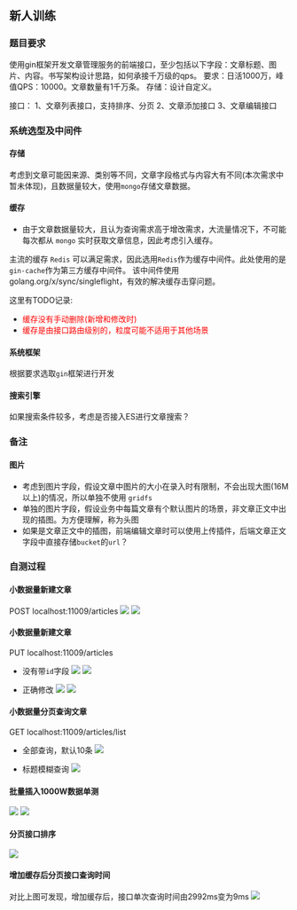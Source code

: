 ## 新人训练

### 题目要求
使用gin框架开发文章管理服务的前端接口，至少包括以下字段：文章标题、图片、内容。书写架构设计思路，如何承接千万级的qps。
要求：日活1000万，峰值QPS：10000。文章数量有1千万条。
存储：设计自定义。


接口：
1、文章列表接口，支持排序、分页
2、文章添加接口
3、文章编辑接口

### 系统选型及中间件
#### 存储
考虑到文章可能因来源、类别等不同，文章字段格式与内容大有不同(本次需求中暂未体现)，且数据量较大，使用`mongo`存储文章数据。

#### 缓存
* 由于文章数据量较大，且认为查询需求高于增改需求，大流量情况下，不可能每次都从 `mongo` 实时获取文章信息，因此考虑引入缓存。

主流的缓存 `Redis` 可以满足需求，因此选用`Redis`作为缓存中间件。此处使用的是`gin-cache`作为第三方缓存中间件。 该中间件使用golang.org/x/sync/singleflight，有效的解决缓存击穿问题。

这里有TODO记录: 
* <font color='red'>缓存没有手动删除(新增和修改时) </font>
* <font color='red'>缓存是由接口路由级别的，粒度可能不适用于其他场景 </font>

#### 系统框架
根据要求选取`gin`框架进行开发

#### 搜索引擎
如果搜索条件较多，考虑是否接入ES进行文章搜索？

### 备注
#### 图片
* 考虑到图片字段，假设文章中图片的大小在录入时有限制，不会出现大图(16M以上)的情况，所以单独不使用 `gridfs`
* 单独的图片字段，假设业务中每篇文章有个默认图片的场景，非文章正文中出现的插图。为方便理解，称为头图
* 如果是文章正文中的插图，前端编辑文章时可以使用上传插件，后端文章正文字段中直接存储`bucket`的`url`？

### 自测过程
#### 小数据量新建文章 
POST localhost:11009/articles
![](img/1.png)
![](img/2.png)

#### 小数据量新建文章
PUT localhost:11009/articles
* 没有带`id`字段
![](img/3.png)
![](img/4.png)

* 正确修改
![](img/5.png)
![](img/6.png)

#### 小数据量分页查询文章
GET localhost:11009/articles/list
* 全部查询，默认10条
  ![](img/7.png)

* 标题模糊查询
  ![](img/8.png)


#### 批量插入1000W数据单测
![](img/9.png)
![](img/10.png)

#### 分页接口排序
![](img/11.png)

#### 增加缓存后分页接口查询时间
对比上图可发现，增加缓存后，接口单次查询时间由2992ms变为9ms
![](img/11.png)
